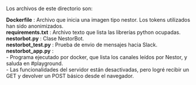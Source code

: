 Los archivos de este directorio son:

**Dockerfile** : Archivo que inicia una imagen tipo nestor. Los tokens utilizados han sido anonimizados. \
**requirements.txt** : Archivo texto que lista las librerías python ocupadas. \
**nestorbot.py** : Clase NestorBot. \
**nestorbot_test.py** : Prueba de envio de mensajes hacia Slack. \
**nestorbot_app.py** : \
	- Programa ejecutado por docker, que lista los canales leídos por Nestor, y saluda en #playground. \
	- Las funcionalidades del servidor están desactivadas, pero logré recibir un GET y devolver un POST básico desde el navegador.
